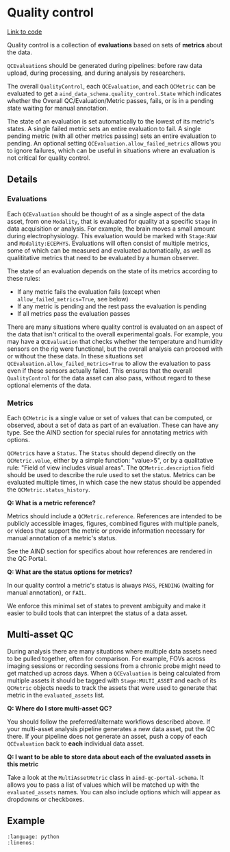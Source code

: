 # Quality control

[Link to code](https://github.com/AllenNeuralDynamics/aind-data-schema/blob/dev/src/aind_data_schema/core/quality_control.py)

Quality control is a collection of **evaluations** based on sets of **metrics** about the data. 

`QCEvaluation`s should be generated during pipelines: before raw data upload, during processing, and during analysis by researchers.

The overall `QualityControl`, each `QCEvaluation`, and each `QCMetric` can be evaluated to get a `aind_data_schema.quality_control.State` which indicates whether the Overall QC/Evaluation/Metric passes, fails, or is in a pending state waiting for manual annotation.

The state of an evaluation is set automatically to the lowest of its metric's states. A single failed metric sets an entire evaluation to fail. A single pending metric (with all other metrics passing) sets an entire evaluation to pending. An optional setting `QCEvaluation.allow_failed_metrics` allows you to ignore failures, which can be useful in situations where an evaluation is not critical for quality control.

## Details

### Evaluations

Each `QCEvaluation` should be thought of as a single aspect of the data asset, from one `Modality`, that is evaluated for quality at a specific `Stage` in data acquisition or analysis. For example, the brain moves a small amount during electrophysiology. This evaluation would be marked with `Stage:RAW` and `Modality:ECEPHYS`. Evaluations will often consist of multiple metrics, some of which can be measured and evaluated automatically, as well as qualititative metrics that need to be evaluated by a human observer.

The state of an evaluation depends on the state of its metrics according to these rules:

- If any metric fails the evaluation fails (except when `allow_failed_metrics=True`, see below)
- If any metric is pending and the rest pass the evaluation is pending
- If all metrics pass the evaluation passes

There are many situations where quality control is evaluated on an aspect of the data that isn't critical to the overall experimental goals. For example, you may have a `QCEvaluation` that checks whether the temperature and humidity sensors on the rig were functional, but the overall analysis can proceed with or without the these data. In these situations set `QCEvaluation.allow_failed_metrics=True` to allow the evaluation to pass even if these sensors actually failed. This ensures that the overall `QualityControl` for the data asset can also pass, without regard to these optional elements of the data. 

### Metrics

Each `QCMetric` is a single value or set of values that can be computed, or observed, about a set of data as part of an evaluation. These can have any type. See the AIND section for special rules for annotating metrics with options.

`QCMetric`s have a `Status`. The `Status` should depend directly on the `QCMetric.value`, either by a simple function: "value>5", or by a qualitative rule: "Field of view includes visual areas". The `QCMetric.description` field should be used to describe the rule used to set the status. Metrics can be evaluated multiple times, in which case the new status should be appended the `QCMetric.status_history`.

**Q: What is a metric reference?**

Metrics should include a `QCMetric.reference`. References are intended to be publicly accessible images, figures, combined figures with multiple panels, or videos that support the metric or provide information necessary for manual annotation of a metric's status.

See the AIND section for specifics about how references are rendered in the QC Portal.

**Q: What are the status options for metrics?**

In our quality control a metric's status is always `PASS`, `PENDING` (waiting for manual annotation), or `FAIL`.

We enforce this minimal set of states to prevent ambiguity and make it easier to build tools that can interpret the status of a data asset.

## Multi-asset QC

During analysis there are many situations where multiple data assets need to be pulled together, often for comparison. For example, FOVs across imaging sessions or recording sessions from a chronic probe might need to get matched up across days. When a `QCEvaluation` is being calculated from multiple assets it should be tagged with `Stage:MULTI_ASSET` and each of its `QCMetric` objects needs to track the assets that were used to generate that metric in the `evaluated_assets` list.

**Q: Where do I store multi-asset QC?**

You should follow the preferred/alternate workflows described above. If your multi-asset analysis pipeline generates a new data asset, put the QC there. If your pipeline does not generate an asset, push a copy of each `QCEvaluation` back to **each** individual data asset.

**Q: I want to be able to store data about each of the evaluated assets in this metric**

Take a look at the `MultiAssetMetric` class in `aind-qc-portal-schema`. It allows you to pass a list of values which will be matched up with the `evaluated_assets` names. You can also include options which will appear as dropdowns or checkboxes.

## Example

```{literalinclude} ../../examples/quality_control.py
:language: python
:linenos:
```
